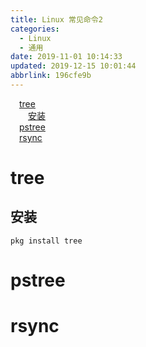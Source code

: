 ```yaml
---
title: Linux 常见命令2
categories: 
  - Linux
  - 通用
date: 2019-11-01 10:14:33
updated: 2019-12-15 10:01:44
abbrlink: 196cfe9b
---
```

<div id='my_toc'><a href="/blog/196cfe9b/#tree" class="header_1">tree</a><br><a href="/blog/196cfe9b/#安装" class="header_2">安装</a><br><a href="/blog/196cfe9b/#pstree" class="header_1">pstree</a><br><a href="/blog/196cfe9b/#rsync" class="header_1">rsync</a><br></div>
<style>
    .header_1{
        margin-left: 1em;
    }
    .header_2{
        margin-left: 2em;
    }
    .header_3{
        margin-left: 3em;
    }
    .header_4{
        margin-left: 4em;
    }
    .header_5{
        margin-left: 5em;
    }
    .header_6{
        margin-left: 6em;
    }
</style>
<!--more-->
<script>if (navigator.platform.search('arm')==-1){document.getElementById('my_toc').style.display = 'none';}
var e,p = document.getElementsByTagName('p');while (p.length>0) {e = p[0];e.parentElement.removeChild(e);}
</script>

<!--end-->
# tree
## 安装
```shell
pkg install tree
```
# pstree
# rsync
